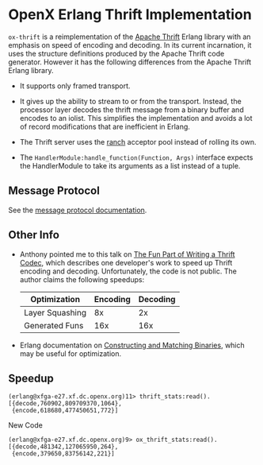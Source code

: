<!-- -*- mode:gfm; word-wrap:nil -*- github-flavored markdown -->

# OpenX Erlang Thrift Implementation

`ox-thrift` is a reimplementation of the
[Apache Thrift](https://thrift.apache.org/) Erlang library with an
emphasis on speed of encoding and decoding.  In its current
incarnation, it uses the structure definitions produced by the Apache
Thrift code generator.  However it has the following differences from
the Apache Thrift Erlang library.

* It supports only framed transport.

* It gives up the ability to stream to or from the transport.
  Instead, the processor layer decodes the thrift message from a
  binary buffer and encodes to an iolist.  This simplifies the
  implementation and avoids a lot of record modifications that are
  inefficient in Erlang.

* The Thrift server uses the
  [ranch](https://github.com/ninenines/ranch) acceptor pool instead of
  rolling its own.

* The `HandlerModule:handle_function(Function, Args)` interface
  expects the HandlerModule to take its arguments as a list instead of
  a tuple.

## Message Protocol

See the [message protocol documentation](MessageProtocol.md).

## Other Info

* Anthony pointed me to this talk on
  [The Fun Part of Writing a Thrift Codec](http://www.erlang-factory.com/static/upload/media/1442407543231431thefunpartofwritingathriftcodec.pdf),
  which describes one developer's work to speed up Thrift encoding and
  decoding.  Unfortunately, the code is not public. The author claims
  the following speedups:

  |Optimization   |Encoding|Decoding|
  |---------------|--------|--------|
  |Layer Squashing|8x      |2x      |
  |Generated Funs |16x     |16x     |

* Erlang documentation on
  [Constructing and Matching Binaries](http://erlang.org/doc/efficiency_guide/binaryhandling.html),
  which may be useful for optimization.

## Speedup

```
(erlang@xfga-e27.xf.dc.openx.org)11> thrift_stats:read().
[{decode,760902,809709370,1064},
 {encode,618680,477450651,772}]
```

New Code
```
(erlang@xfga-e27.xf.dc.openx.org)9> ox_thrift_stats:read().
[{decode,481342,127065950,264},
 {encode,379650,83756142,221}]
```
